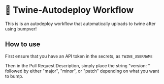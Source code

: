 # 🚀 Twine-Autodeploy Workflow

This is is an autodeploy workflow that automatically uploads to twine after using bumpver!

## How to use
First ensure that you have an API token in the secrets, as ``TWINE_USERNAME``

Then in the Pull Request Description, simply place the string "version: " followed by either "major", "minor", or "patch" depending on what you want to bump.

